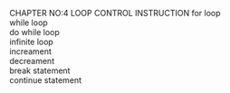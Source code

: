 CHAPTER NO:4 LOOP CONTROL INSTRUCTION
for loop
<br>
while loop
<br>
do while loop
<br>
infinite loop
<br>
increament 
<br>
decreament 
<br>
break statement
<br>
continue statement